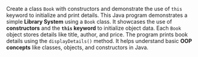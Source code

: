 Create a class `Book` with constructors and demonstrate the use of `this` keyword to initialize and print details.
This Java program demonstrates a simple **Library System** using a `Book` class.
It showcases the use of **constructors** and the **`this` keyword** to initialize object data.
Each `Book` object stores details like title, author, and price.
The program prints book details using the `displayDetails()` method.
It helps understand basic **OOP concepts** like classes, objects, and constructors in Java.

